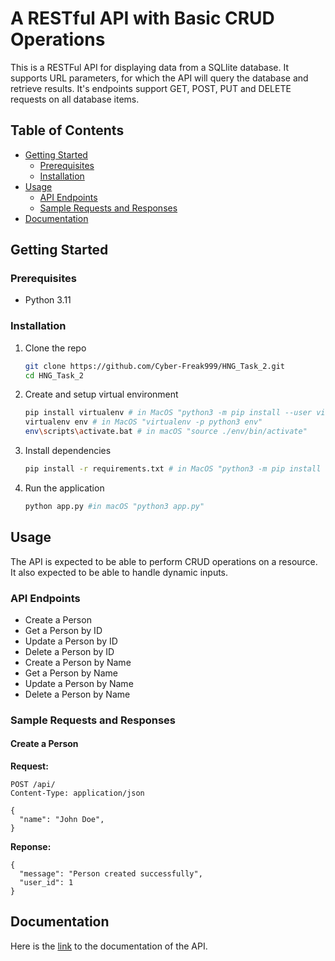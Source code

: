 # A RESTful API with Basic CRUD Operations

This is a RESTFul API for displaying data from a SQLlite database. It supports URL parameters, for which the API will query the database and retrieve results. It's endpoints support GET, POST, PUT and DELETE requests on all database items.

## Table of Contents

- [Getting Started](#getting-started)
  - [Prerequisites](#prerequisites)
  - [Installation](#installation)
- [Usage](#usage)
  - [API Endpoints](#api-endpoints)
  - [Sample Requests and Responses](#sample-requests-and-responses)
- [Documentation](#documentation)

## Getting Started

### Prerequisites

- Python 3.11

### Installation

1. Clone the repo
   ```bash
   git clone https://github.com/Cyber-Freak999/HNG_Task_2.git
   cd HNG_Task_2
   ```
2. Create and setup virtual environment
   ```bash
   pip install virtualenv # in MacOS "python3 -m pip install --user virtualenv"
   virtualenv env # in MacOS "virtualenv -p python3 env"
   env\scripts\activate.bat # in macOS "source ./env/bin/activate"
   ```
3. Install dependencies
   ```bash
   pip install -r requirements.txt # in MacOS "python3 -m pip install requirements.txt"
   ```
4. Run the application
   ```bash
   python app.py #in macOS "python3 app.py"
   ```

## Usage

The API is expected to be able to perform CRUD operations on a resource. It also expected to be able to handle dynamic inputs.

### API Endpoints

- Create a Person
- Get a Person by ID
- Update a Person by ID
- Delete a Person by ID
- Create a Person by Name
- Get a Person by Name
- Update a Person by Name
- Delete a Person by Name

### Sample Requests and Responses

#### Create a Person

**Request:**

```http
POST /api/
Content-Type: application/json

{
  "name": "John Doe",
}
```

**Reponse:**

```http
{
  "message": "Person created successfully",
  "user_id": 1
}
```

## Documentation

Here is the [link](./DOCUMENTATION.md) to the documentation of the API.
